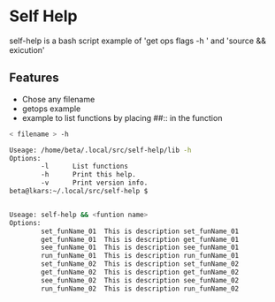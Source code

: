 # Self Help
self-help is a bash script example of 'get ops flags -h ' and 'source && exicution'

## Features 
- Chose any filename
- getops example
- example to list functions by placing ##:: in the function

```bash
< filename > -h
```
```bash
Useage: /home/beta/.local/src/self-help/lib -h
Options:
        -l      List functions
        -h      Print this help.
        -v      Print version info.
beta@lkars:~/.local/src/self-help $
```
```bash

Useage: self-help && <funtion name>
Options:
        set_funName_01  This is description set_funName_01
        get_funName_01  This is description get_funName_01
        see_funName_01  This is description see_funName_01
        run_funName_01  This is description run_funName_01
        set_funName_02  This is description set_funName_02
        get_funName_02  This is description get_funName_02
        see_funName_02  This is description see_funName_02
        run_funName_02  This is description run_funName_02

```

